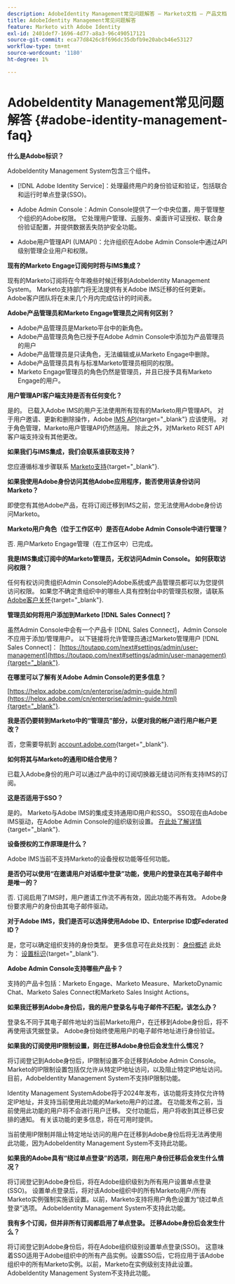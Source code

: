 ```yaml
---
description: AdobeIdentity Management常见问题解答 — Marketo文档 — 产品文档
title: AdobeIdentity Management常见问题解答
feature: Marketo with Adobe Identity
exl-id: 2401def7-1696-4d77-a8a3-96c490517121
source-git-commit: eca77d8426c8f696dc35dbfb9e20abcb46e53127
workflow-type: tm+mt
source-wordcount: '1180'
ht-degree: 1%

---
```


# AdobeIdentity Management常见问题解答 {#adobe-identity-management-faq}

**什么是Adobe标识？**

AdobeIdentity Management System包含三个组件。

* [!DNL Adobe Identity Service]：处理最终用户的身份验证和验证，包括联合和运行时单点登录(SSO)。

* Adobe Admin Console：Admin Console提供了一个中央位置，用于管理整个组织的Adobe权限。 它处理用户管理、云服务、桌面许可证授权、联合身份验证配置，并提供数据丢失防护安全功能。

* Adobe用户管理API (UMAPI)：允许组织在Adobe Admin Console中通过API级别管理企业用户和权限。

**现有的Marketo Engage订阅何时将与IMS集成？**

现有的Marketo订阅将在今年晚些时候迁移到AdobeIdentity Management System。 Marketo支持部门将无法提供有关Adobe IMS迁移的任何更新。 Adobe客户团队将在未来几个月内完成估计的时间表。

**Adobe产品管理员和Marketo Engage管理员之间有何区别？**

* Adobe产品管理员是Marketo平台中的新角色。
* Adobe产品管理员角色已授予在Adobe Admin Console中添加为产品管理员的用户
* Adobe产品管理员是只读角色，无法编辑或从Marketo Engage中删除。
* Adobe产品管理员具有与标准Marketo管理员相同的权限。
* Marketo Engage管理员的角色仍然是管理员，并且已授予具有Marketo Engage的用户。

**用户管理API客户端支持是否有任何变化？**

是的。 已载入Adobe IMS的用户无法使用所有现有的Marketo用户管理API。 对于用户邀请、更新和删除操作，Adobe [IMS API](https://www.adobe.io/apis/experienceplatform/umapi-new.html){target="_blank"} 应该使用。 对于角色管理，Marketo用户管理API仍然适用。 除此之外，对Marketo REST API客户端支持没有其他更改。

**如果我们与IMS集成，我们会联系谁获取支持？**

您应遵循标准步骤联系 [Marketo支持](https://nation.marketo.com/t5/support/ct-p/Support){target="_blank"}.

**如果我使用Adobe身份访问其他Adobe应用程序，能否使用该身份访问Marketo？**

即使您有其他Adobe产品，在将订阅迁移到IMS之前，您无法使用Adobe身份访问Marketo。

**Marketo用户角色（位于工作区中）是否在Adobe Admin Console中进行管理？**

否. 用户Marketo Engage管理（在工作区中）已完成。

**我是IMS集成订阅中的Marketo管理员，无权访问Admin Console。 如何获取访问权限？**

任何有权访问贵组织Admin Console的Adobe系统或产品管理员都可以为您提供访问权限。 如果您不确定贵组织中的哪些人具有控制台中的管理员权限，请联系 [Adobe客户关怀](https://helpx.adobe.com/contact.html){target="_blank"}.

**管理员如何将用户添加到Marketo [!DNL Sales Connect]？**

虽然Admin Console中会有一个产品卡 [!DNL Sales Connect]，Admin Console不应用于添加/管理用户。 以下链接将允许管理员通过Marketo管理用户 [!DNL Sales Connect]： [https://toutapp.com/next#settings/admin/user-management](https://toutapp.com/next#settings/admin/user-management){target="_blank"}.

**在哪里可以了解有关Adobe Admin Console的更多信息？**

[https://helpx.adobe.com/cn/enterprise/admin-guide.html](https://helpx.adobe.com/cn/enterprise/admin-guide.html){target="_blank"}.

**我是否仍要转到Marketo中的“管理员”部分，以便对我的帐户进行用户帐户更改？**

否，您需要导航到 [account.adobe.com](https://account.adobe.com){target="_blank"}.

**如何将其与Marketo的通用ID结合使用？**

已载入Adobe身份的用户可以通过产品中的订阅切换器无缝访问所有支持IMS的订阅。

**这是否适用于SSO？**

是的。 Marketo与Adobe IMS的集成支持通用ID用户和SSO。 SSO现在由Adobe IMS驱动，在Adobe Admin Console的组织级别设置。 [在此处了解详情](https://helpx.adobe.com/enterprise/using/set-up-identity.html){target="_blank"}.

**设备授权的工作原理是什么？**

Adobe IMS当前不支持Marketo的设备授权功能等任何功能。

**是否仍可以使用“在邀请用户对话框中登录”功能，使用户的登录在其电子邮件中是唯一的？**

否. 订阅启用了IMS时，用户邀请工作流不再有效，因此功能不再有效。 Adobe身份要求用户的身份由其电子邮件驱动。

**对于Adobe IMS，我们是否可以选择使用Adobe ID、Enterprise ID或Federated ID？**

是，您可以确定组织支持的身份类型。 更多信息可在此处找到： [身份概述](https://helpx.adobe.com/enterprise/using/identity.html) 此处为： [设置标识](https://helpx.adobe.com/enterprise/using/set-up-identity.html){target="_blank"}.

**Adobe Admin Console支持哪些产品卡？**

支持的产品卡包括：Marketo Engage、Marketo Measure、MarketoDynamic Chat、Marketo Sales Connect和Marketo Sales Insight Actions。

**如果我迁移到Adobe身份后，我的用户登录名与电子邮件不匹配，该怎么办？**

登录名不同于其电子邮件地址的当前Marketo用户，在迁移到Adobe身份后，将不再使用该凭据登录。 Adobe身份始终使用用户的电子邮件地址进行身份验证。

**如果我的订阅使用IP限制设置，则在迁移Adobe身份后会发生什么情况？**

将订阅登记到Adobe身份后，IP限制设置不会迁移到Adobe Admin Console。 Marketo的IP限制设置包括仅允许从特定IP地址访问，以及阻止特定IP地址访问。 目前，AdobeIdentity Management System不支持IP限制功能。

Identity Management SystemAdobe将于2024年发布，该功能将支持仅允许特定IP地址，并支持当前使用此功能的Marketo用户的过渡。 在功能发布之前，当前使用此功能的用户将不会进行用户迁移。 交付功能后，用户将收到其迁移已安排的通知。 有关该功能的更多信息，将在可用时提供。

当前使用IP限制并阻止特定地址访问的用户在迁移到Adobe身份后将无法再使用此功能，因为AdobeIdentity Management System不支持此功能。

**如果我的Adobe具有“绕过单点登录”的选项，则在用户身份迁移后会发生什么情况？**

将订阅登记到Adobe身份后，将在Adobe组织级别为所有用户设置单点登录(SSO)。 设置单点登录后，将对该Adobe组织中的所有Marketo用户/所有Marketo实例强制实施该设置。以前，Marketo支持将用户角色设置为“绕过单点登录”选项。 AdobeIdentity Management System不支持此功能。

**我有多个订阅，但并非所有订阅都启用了单点登录。 迁移Adobe身份后会发生什么？**

将订阅登记到Adobe身份后，将在Adobe组织级别设置单点登录(SSO)。 这意味着SSO适用于Adobe组织中的所有产品实例。设置SSO后，它将应用于该Adobe组织中的所有Marketo实例。以前，Marketo在实例级别支持此设置。 AdobeIdentity Management System不支持此功能。
